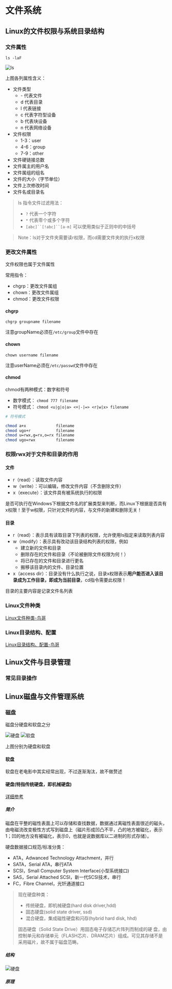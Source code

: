 # 文件系统

## Linux的文件权限与系统目录结构

### 文件属性

`ls -laF`  

![ls](../../assets/linux_command_ls.png)

上图各列属性含义：

- 文件类型
    - \- 代表文件
    - d 代表目录
    - l 代表链接
    - c 代表字符型设备
    - b 代表块设备
    - n 代表网络设备
- 文件权限
    - 1-3：user
    - 4-6：group
    - 7-9：other
- 文件硬链接总数
- 文件属主的用户名
- 文件属组的组名
- 文件的大小（字节单位）
- 文件上次修改时间
- 文件名或目录名

> ls 指令文件过滤用法：  
> - `?` 代表一个字符  
> - `*` 代表零个或多个字符  
> - `[abc]``[!abc]``[a-m]` 可以使用类似于正则中的中括号

> Note：ls对于文件夹需要读r权限，而cd需要文件夹的执行x权限  

### 更改文件属性

文件权限也属于文件属性

常用指令：

- chgrp：更改文件属组
- chown：更改文件属组
- chmod：更改文件权限

#### chgrp

`chgrp groupname filename`  

注意groupName必须在`/etc/group`文件中存在  

#### chown

`chown username filename`  

注意userName必须在`/etc/passwd`文件中存在

#### chmod

chmod有两种模式：数字和符号

- 数字模式： `chmod 777 filename`
- 符号模式： `chmod <u|g|o|a> <+|-|=> <r|w|x> filename`

```bash
# 符号模式

chmod a+x             filename
chmod ugo+r           filename
chmod u=rwx,g=rx,o=rx filename
chmod ugo=rwx         filename
```

### 权限rwx对于文件和目录的作用

#### 文件

- r（read）：读取文件内容
- w（write）：可以编辑，修改文件内容（不含删除文件）
- x（execute）：该文件具有被系统执行的权限

是否可执行在Windows下根据文件名的扩展类型来判断，而Linux下根据是否具有x权限！至于w权限，只针对文件的内容，与文件的新建和删除无关！  

#### 目录 

- r（read）：表示具有读取目录下列表的权限，允许使用ls指定来读取列表内容
- w（modify）：表示具有改动该目录结构列表的权限，例如
    - 建立新的文件和目录
    - 删除存在的文件和目录（不论被删除文件权限为何！）
    - 将已存在的文件和目录进行更名
    - 搬移该目录内的文件、目录位置
- x（access dir）：目录没有什么执行之说，目录x权限表示**用户能否进入该目录成为工作目录，即成为当前目录**，cd指令需要此权限！

目录的主要内容是记录文件名列表

### Linux文件种类

[Linux文件种类-鸟哥](http://cn.linux.vbird.org/linux_basic/0210filepermission.php#filepermission_type)

### Linux目录结构、配置

[Linux目录结构、配置-鸟哥](http://cn.linux.vbird.org/linux_basic/0210filepermission.php#dir)

## Linux文件与目录管理

### 常见目录操作

## Linux磁盘与文件管理系统

### 磁盘

磁盘分硬盘和软盘之分

![硬盘](../../assets/hard_disk.png)
![软盘](../../assets/floppy_disk.png)

上图分别为硬盘和软盘  

#### 软盘

软盘在老电影中其实经常出现，不过逐渐淘汰，故不做赘述  


#### 硬盘(特指传统硬盘，即机械硬盘)

[详细参考](http://blog.csdn.net/hguisu/article/details/7408047)

##### 简介

磁盘在平整的磁性表面上可以存储和查找数据，数据通过离磁性表面很近的磁头，由电磁流改变极性方式写到磁盘上（磁片形成凹凸不平，凸的地方被磁化，表示1；凹的地方没有被磁化，表示0，也就是说数据库以二进制的形式存储）。

硬盘数据接口规范/标准分类：
- ATA，Adwanced Technology Attachment，并行
- SATA，Serial ATA，串行ATA
- SCSI，Small Computer System Interface(小型系统接口)
- SAS，Serial Attached SCSI，新一代SCSI技术，串行
- FC，Fibre Channel，光钎通道接口


>现在硬盘种类：
>- 传统硬盘，即机械硬盘(hard disk driver,hdd)
>- 固态硬盘(solid state driver, ssd)
>- 混合硬盘，集成磁性硬盘和闪存(hybrid hard disk, hhd)
>
>固态硬盘（Solid State Drive）用固态电子存储芯片阵列而制成的硬
盘，由控制单元和存储单元（FLASH芯片、DRAM芯片）组成。可见其存储不是采用磁片，故不属于磁盘范畴。

##### 结构

![硬盘](../../assets/hard_disk_structure.png)

##### 原理








